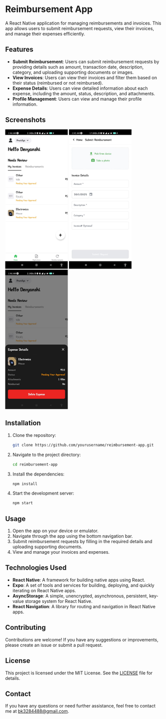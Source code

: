 # Reimbursement App

A React Native application for managing reimbursements and invoices. This app allows users to submit reimbursement requests, view their invoices, and manage their expenses efficiently.

## Features

- **Submit Reimbursement**: Users can submit reimbursement requests by providing details such as amount, transaction date, description, category, and uploading supporting documents or images.
- **View Invoices**: Users can view their invoices and filter them based on their status (reimbursed or not reimbursed).
- **Expense Details**: Users can view detailed information about each expense, including the amount, status, description, and attachments.
- **Profile Management**: Users can view and manage their profile information.

## Screenshots

<img src="./assets/demo/Home.jpg" alt="Home Screen" width="200"/>
<img src="./assets/demo/submit.jpg" alt="Submit Reimbursement" width="200"/>
<img src="./assets/demo/expensedetails.jpg" alt="Expense Details" width="200"/>

## Installation

1. Clone the repository:

   ```bash
   git clone https://github.com/yourusername/reimbursement-app.git
   ```

2. Navigate to the project directory:

   ```bash
   cd reimbursement-app
   ```

3. Install the dependencies:

   ```bash
   npm install
   ```

4. Start the development server:

   ```bash
   npm start
   ```

## Usage

1. Open the app on your device or emulator.
2. Navigate through the app using the bottom navigation bar.
3. Submit reimbursement requests by filling in the required details and uploading supporting documents.
4. View and manage your invoices and expenses.

## Technologies Used

- **React Native**: A framework for building native apps using React.
- **Expo**: A set of tools and services for building, deploying, and quickly iterating on React Native apps.
- **AsyncStorage**: A simple, unencrypted, asynchronous, persistent, key-value storage system for React Native.
- **React Navigation**: A library for routing and navigation in React Native apps.

## Contributing

Contributions are welcome! If you have any suggestions or improvements, please create an issue or submit a pull request.

## License

This project is licensed under the MIT License. See the [LICENSE](./LICENSE) file for details.

## Contact

If you have any questions or need further assistance, feel free to contact me at [bk3284488@gmail.com](mailto:bk3284488@gmail.com).
